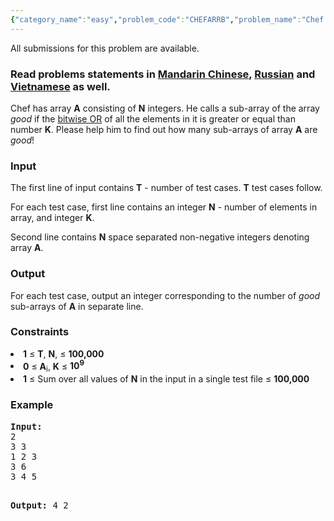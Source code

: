 ```yaml
---
{"category_name":"easy","problem_code":"CHEFARRB","problem_name":"Chef and Subarrays","languages_supported":{"0":"ADA","1":"ASM","2":"BASH","3":"BF","4":"C","5":"C99 strict","6":"CAML","7":"CLOJ","8":"CLPS","9":"CPP 4.3.2","10":"CPP 4.9.2","11":"CPP14","12":"CS2","13":"D","14":"ERL","15":"FORT","16":"FS","17":"GO","18":"HASK","19":"ICK","20":"ICON","21":"JAVA","22":"JS","23":"LISP clisp","24":"LISP sbcl","25":"LUA","26":"NEM","27":"NICE","28":"NODEJS","29":"PAS fpc","30":"PAS gpc","31":"PERL","32":"PERL6","33":"PHP","34":"PIKE","35":"PRLG","36":"PYPY","37":"PYTH","38":"PYTH 3.4","39":"RUBY","40":"SCALA","41":"SCM chicken","42":"SCM guile","43":"SCM qobi","44":"ST","45":"TCL","46":"TEXT","47":"WSPC"},"max_timelimit":0.5,"source_sizelimit":50000,"problem_author":"mgch","problem_tester":"tuananh93","date_added":"9-12-2016","tags":{"0":"bitwise","1":"cook77","2":"easy","3":"linear","4":"mgch"},"editorial_url":"https://discuss.codechef.com/problems/CHEFARRB","time":{"view_start_date":1482085800,"submit_start_date":1482085800,"visible_start_date":1482085800,"end_date":1735669800},"layout":"problem"}
---
```

<span class="solution-visible-txt">All submissions for this problem are available.</span><h3> Read problems statements in <a target="_blank" href="http://www.codechef.com/download/translated/COOK77/mandarin/CHEFARRB.pdf">Mandarin Chinese</a>, <a target="_blank" href="http://www.codechef.com/download/translated/COOK77/russian/CHEFARRB.pdf">Russian</a> and <a target="_blank" href="http://www.codechef.com/download/translated/COOK77/vietnamese/CHEFARRB.pdf">Vietnamese</a> as well.</h3>

<p>Chef has array <b>A</b> consisting of <b>N</b> integers. He calls a sub-array of the array <i>good</i> if the <a href="https://en.wikipedia.org/wiki/Bitwise_operation#OR">bitwise OR</a> of all the elements in it is greater or equal than number <b>K</b>. Please help him to find out how many sub-arrays of array <b>A</b> are <i>good</i>!</p>

<h3>Input</h3>
<p>The first line of input contains <b>T</b> - number of test cases. <b>T</b> test cases follow.</p>
<p>For each test case, first line contains an integer <b>N</b> - number of elements in array, and integer <b>K</b>.</p>
<p>Second line contains <b>N</b> space separated non-negative integers denoting array <b>A</b>. </p>

<h3>Output</h3>
<p>For each test case, output an integer corresponding to the number of <i>good</i> sub-arrays of <b>A</b> in separate line. </p>

<h3>Constraints</h3>
<li><b>1</b> ≤ <b>T</b>, <b>N</b>, ≤ <b>100,000</b></li>
<li><b>0</b> ≤ <b>A</b><sub>i</sub>, <b>K</b> ≤ <b>10<sup>9</sup></b>
<li><b>1</b> ≤ Sum over all values of <b>N</b> in the input in a single test file 
 ≤ <b>100,000</b></li>
</li>

<h3>Example</h3>
<pre><b>Input:</b>
2
3 3
1 2 3
3 6
3 4 5

<b>Output:</b>
4
2
</pre>